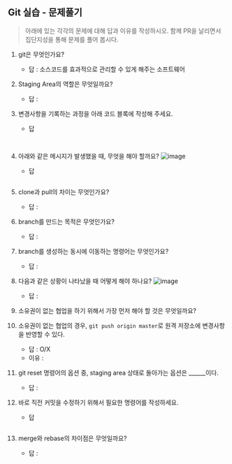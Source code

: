 ## Git 실습 - 문제풀기
> 아래에 있는 각각의 문제에 대해 답과 이유를 작성하시오.
> 함께 PR을 날리면서 집단지성을 통해 문제를 풀어 봅시다.

1. git은 무엇인가요?   
   - 답 : 소스코드를 효과적으로 관리할 수 있게 해주는 소프트웨어
  
2. Staging Area의 역할은 무엇일까요?
   - 답 :  

3. 변경사항을 기록하는 과정을 아래 코드 블록에 작성해 주세요.
   - 답
   ```bash
  
   ```

4. 아래와 같은 메시지가 발생했을 때, 무엇을 해야 할까요?
![image](https://user-images.githubusercontent.com/98133984/181182281-4d01a374-62fe-4957-9a07-1efc005e35d3.png)
   - 답
   ```

   ```
5. clone과 pull의 차이는 무엇인가요?
   - 답 :
   
6. branch를 만드는 목적은 무엇인가요?
    - 답 : 

7. branch를 생성하는 동시에 이동하는 명령어는 무엇인가요?
    - 답 : 

8. 다음과 같은 상황이 나타났을 때 어떻게 해야 하나요?
   ![image](https://user-images.githubusercontent.com/98133984/181183354-df42d325-b839-48e1-a4c6-667c20b33d5c.png)
    - 답 : 

9.  소유권이 없는 협업을 하기 위해서 가장 먼저 해야 할 것은 무엇일까요?
10. 소유권이 없는 협업의 경우, `git push origin master`로 원격 저장소에 변경사항을 반영할 수 있다.
    - 답 : O/X
    - 이유 :
 
11. git reset 명령어의 옵션 중, staging area 상태로 돌아가는 옵션은 ______이다.
    - 답 : 

12. 바로 직전 커밋을 수정하기 위해서 필요한 명령어를 작성하세요.
    - 답
    ```
    ```

13. merge와 rebase의 차이점은 무엇일까요? 
     - 답 : 
